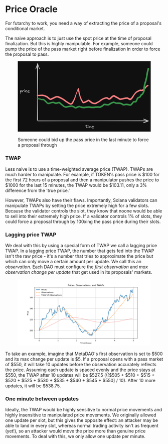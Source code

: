 # Price Oracle

For futarchy to work, you need a way of extracting the price of a proposal's conditional market.

The naive approach is to just use the spot price at the time of proposal finalization. But this is highly manipulable. For example, someone could pump the price of the pass market right before finalization in order to force the proposal to pass.

<figure><img src="../.gitbook/assets/conditional-markets(3).png" alt=""><figcaption><p>Someone could bid up the pass price in the last minute to force a proposal through</p></figcaption></figure>

### TWAP

Less naive is to use a time-weighted average price (TWAP). TWAPs are much harder to manipulate. For example, if TOKEN's pass price is $100 for the first 72 hours of a proposal and then a manipulator pushes the price to $1000 for the last 15 minutes, the TWAP would be $103.11, only a 3% difference from the 'true price.'

However, TWAPs also have their flaws. Importantly, Solana validators can manipulate TWAPs by setting the price extremely high for a few slots. Because the validator controls the slot, they know that noone would be able to sell into their extremely high price. If a validator controls 1% of slots, they could force a proposal through by 100xing the pass price during their slots.

### Lagging price TWAP

We deal with this by using a special form of TWAP we call a lagging price TWAP. In a lagging price TWAP, the number that gets fed into the TWAP isn't the raw price - it's a number that tries to approximate the price but which can only move a certain amount per update. We call this an _observation_. Each DAO must configure the _first observation_ and _max observation change per update_ that get used in its proposals' markets.

<figure><img src="../.gitbook/assets/image.png" alt=""><figcaption></figcaption></figure>

To take an example, imagine that MetaDAO's first observation is set to $500 and its max change per update is $5. If a proposal opens with a pass market of $550, it will take 10 updates before the observation accurately reflects the price. Assuming each update is spaced evenly and the price stays at $550, the TWAP after 10 updates will be $527.5 (\[$505 + $510 + $515 + $520 + $525 + $530 + $535 + $540 + $545 + $550] / 10). After 10 more updates, it will be $538.75.

### One minute between updates

Ideally, the TWAP would be highly sensitive to normal price movements and highly insensitive to manipulated price movements. We originally allowed one update per slot, but this gives the opposite effect: an attacker may be able to land in every slot, whereas normal trading activity isn't as frequent (yet!), so an attacker would move the price more than genuine price movements. To deal with this, we only allow one update per minute.
